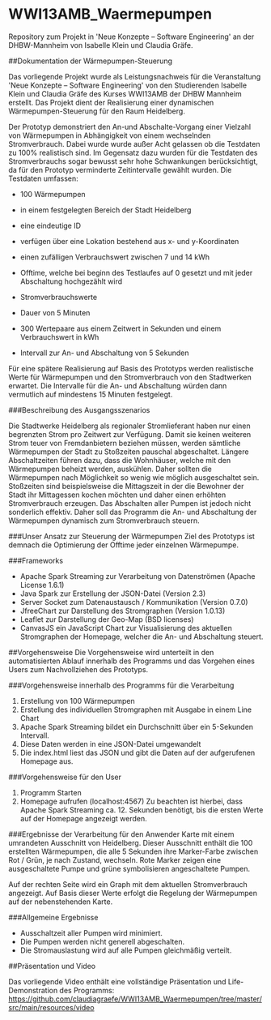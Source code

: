 # WWI13AMB_Waermepumpen
Repository zum Projekt in 'Neue Konzepte – Software Engineering' an der DHBW-Mannheim von Isabelle Klein und Claudia Gräfe.


##Dokumentation der Wärmepumpen-Steuerung

Das vorliegende Projekt wurde als Leistungsnachweis für die Veranstaltung 'Neue Konzepte – Software Engineering' von den Studierenden Isabelle Klein und Claudia Gräfe des Kurses WWI13AMB der DHBW Mannheim erstellt.
Das Projekt dient der Realisierung einer dynamischen Wärmepumpen-Steuerung für den Raum Heidelberg. 

Der Prototyp demonstriert den An-und Abschalte-Vorgang einer Vielzahl von Wärmepumpen in Abhängigkeit von einem wechselnden Stromverbrauch.
Dabei wurde wurde außer Acht gelassen ob die Testdaten zu 100% realistisch sind. Im Gegensatz dazu wurden für die Testdaten des Stromverbrauchs sogar bewusst sehr hohe Schwankungen berücksichtigt, da für den Prototyp verminderte Zeitintervalle gewählt wurden.
Die Testdaten umfassen:
* 100 Wärmepumpen 
 * in einem festgelegten Bereich der Stadt Heidelberg
 * eine eindeutige ID
 * verfügen über eine Lokation bestehend aus x- und y-Koordinaten
 * einen zufälligen Verbrauchswert zwischen 7 und 14 kWh
 * Offtime, welche bei beginn des Testlaufes auf 0 gesetzt und mit jeder Abschaltung hochgezählt wird

* Stromverbrauchswerte
 * Dauer von 5 Minuten
 * 300 Wertepaare aus einem Zeitwert in Sekunden und einem Verbrauchswert in kWh

* Intervall zur An- und Abschaltung von 5 Sekunden

Für eine spätere Realisierung auf Basis des Prototyps werden realistische Werte für Wärmepumpen und den Stromverbrauch von den Stadtwerken erwartet. Die Intervalle für die An- und Abschaltung würden dann vermutlich auf mindestens 15 Minuten festgelegt.


###Beschreibung des Ausgangsszenarios

Die Stadtwerke Heidelberg als regionaler Stromlieferant haben nur einen begrenzten Strom pro Zeitwert zur Verfügung. Damit sie keinen weiteren Strom teuer von Fremdanbietern beziehen müssen, werden sämtliche Wärmepumpen der Stadt zu Stoßzeiten pauschal abgeschaltet. Längere Abschaltzeiten führen dazu, dass die Wohnhäuser, welche mit den Wärmepumpen beheizt werden, auskühlen. Daher sollten die Wärmepumpen nach Möglichkeit so wenig wie möglich ausgeschaltet sein.
Stoßzeiten sind beispielsweise die Mittagszeit in der die Bewohner der Stadt ihr Mittagessen kochen möchten und daher einen erhöhten Stromverbrauch erzeugen. Das Abschalten aller Pumpen ist jedoch nicht sonderlich effektiv. Daher soll das Programm die An- und Abschaltung der Wärmepumpen dynamisch zum Stromverbrauch steuern.


###Unser Ansatz zur Steuerung der Wärmepumpen
Ziel des Prototyps ist demnach die Optimierung der Offtime jeder einzelnen Wärmepumpe.


###Frameworks

* Apache Spark Streaming zur Verarbeitung von Datenströmen (Apache License 1.6.1)
* Java Spark zur Erstellung der JSON-Datei (Version 2.3)
* Server Socket zum Datenaustausch / Kommunikation (Version 0.7.0)
* JfreeChart zur Darstellung des Stromgraphen (Version 1.0.13)
* Leaflet zur Darstellung der Geo-Map (BSD licenses)
* CanvasJS ein JavaScript Chart zur Visualisierung des aktuellen Stromgraphen der Homepage, welcher die An- und Abschaltung steuert.


##Vorgehensweise 
Die Vorgehensweise wird unterteilt in den automatisierten Ablauf innerhalb des Programms und das Vorgehen eines Users zum Nachvollziehen des Prototyps.

###Vorgehensweise innerhalb des Programms für die Verarbeitung
1.	Erstellung von 100 Wärmepumpen 
2.	Erstellung des individuellen Stromgraphen mit Ausgabe in einem Line Chart
3.	Apache Spark Streaming bildet ein Durchschnitt über ein 5-Sekunden Intervall. 
4.	Diese Daten werden in eine JSON-Datei umgewandelt
5.	Die index.html liest das JSON und gibt die Daten auf der aufgerufenen Homepage aus.

###Vorgehensweise für den User
1.	Programm Starten
2.	Homepage aufrufen (localhost:4567)
Zu beachten ist hierbei, dass Apache Spark Streaming ca. 12. Sekunden benötigt, bis die ersten Werte auf der Homepage angezeigt werden.


###Ergebnisse der Verarbeitung für den Anwender
Karte mit einem umrandeten Ausschnitt von Heidelberg. Dieser Ausschnitt enthält die 100 erstellten Wärmepumpen, die alle 5 Sekunden ihre Marker-Farbe zwischen Rot / Grün, je nach Zustand, wechseln. Rote Marker zeigen eine ausgeschaltete Pumpe und grüne symbolisieren angeschaltete Pumpen.

Auf der rechten Seite wird ein Graph mit dem aktuellen Stromverbrauch angezeigt. Auf Basis dieser Werte erfolgt die Regelung der Wärmepumpen auf der nebenstehenden Karte.


###Allgemeine Ergebnisse
* Ausschaltzeit aller Pumpen wird minimiert. 
* Die Pumpen werden nicht generell abgeschalten. 
* Die Stromauslastung wird auf alle Pumpen gleichmäßig verteilt. 


##Präsentation und Video

Das vorliegende Video enthält eine vollständige Präsentation und Life-Demonstration des Programms:
https://github.com/claudiagraefe/WWI13AMB_Waermepumpen/tree/master/src/main/resources/video

